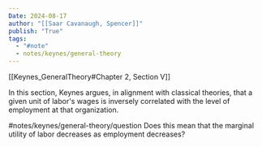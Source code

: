 ```yaml
---
Date: 2024-08-17
author: "[[Saar Cavanaugh, Spencer]]"
publish: "True"
tags:
  - "#note"
  - notes/keynes/general-theory
---
```


[[Keynes_GeneralTheory#Chapter 2, Section V]]

In this section, Keynes argues, in alignment with classical theories, that a given unit of labor's wages is inversely correlated with the level of employment at that organization.

#notes/keynes/general-theory/question Does this mean that the marginal utility of labor decreases as employment decreases?
